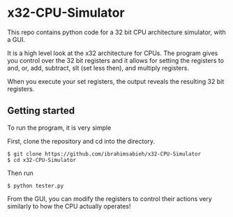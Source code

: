 # x32-CPU-Simulator

This repo contains python code for a 32 bit CPU architecture simulator, with a GUI.

It is a high level look at the x32 architecture for CPUs. The program gives you control over the 32 bit registers and it allows for setting the registers to and, or, add, subtract, slt (set less then), and multiply registers.

When you execute your set registers, the output reveals the resulting 32 bit registers.

## Getting started

To run the program, it is very simple

First, clone the repository and cd into the directory.
```
$ git clone https://github.com/ibrahimsabieh/x32-CPU-Simulator
$ cd x32-CPU-Simulator
```

Then run

``$ python tester.py``

From the GUI, you can modify the registers to control their actions very similarly to how the CPU actually operates!
